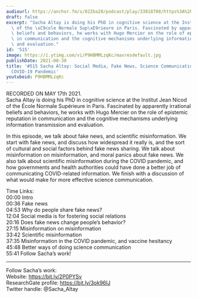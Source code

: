 ```yaml
---
audiourl: https://anchor.fm/s/822ba20/podcast/play/33818708/https%3A%2F%2Fd3ctxlq1ktw2nl.cloudfront.net%2Fstaging%2F2021-4-19%2Fbcd415b3-d467-2723-8fe6-8b6988eb464a.m4a
draft: false
excerpt: "Sacha Altay is doing his PhD in cognitive science at the Institut Jean Nicod\
  \ of the \xC9cole Normale Sup\xE9rieure in Paris. Fascinated by apparently irrational\
  \ beliefs and behaviors, he works with Hugo Mercier on the role of epistemic reputation\
  \ in communication and the cognitive mechanisms underlying information transmission\
  \ and evaluation."
id: '515'
image: https://i.ytimg.com/vi/P9HBMMLzqKc/maxresdefault.jpg
publishDate: 2021-08-30
title: '#515 Sacha Altay: Social Media, Fake News, Science Communication, and the
  COVID-19 Pandemic'
youtubeid: P9HBMMLzqKc
---
```

<div class="timelinks">

RECORDED ON MAY 17th 2021.  
Sacha Altay is doing his PhD in cognitive science at the Institut Jean Nicod of the École Normale Supérieure in Paris. Fascinated by apparently irrational beliefs and behaviors, he works with Hugo Mercier on the role of epistemic reputation in communication and the cognitive mechanisms underlying information transmission and evaluation.

In this episode, we talk about fake news, and scientific misinformation. We start with fake news, and discuss how widespread it really is, and the sort of cultural and social factors behind fake news sharing. We talk about misinformation on misinformation, and moral panics about fake news. We also talk about scientific misinformation during the COVID pandemic, and how governments and health authorities could have done a better job of communicating COVID-related information. We finish with a discussion of what would make for more effective science communication.

Time Links:  
<time>00:00</time> Intro  
<time>00:36</time> Fake news  
<time>04:53</time> Why do people share fake news?  
<time>12:04</time> Social media is for fostering social relations  
<time>20:16</time> Does fake news change people’s behavior?  
<time>27:15</time> Misinformation on misinformation  
<time>33:42</time> Scientific misinformation  
<time>37:35</time> Misinformation in the COVID pandemic, and vaccine hesitancy  
<time>45:48</time> Better ways of doing science communication  
<time>55:41</time> Follow Sacha’s work!

---

Follow Sacha’s work:  
Website: https://bit.ly/2P0PYSv  
ResearchGate profile: https://bit.ly/3ok96IJ  
Twitter handle: @Sacha_Altay
</div>

